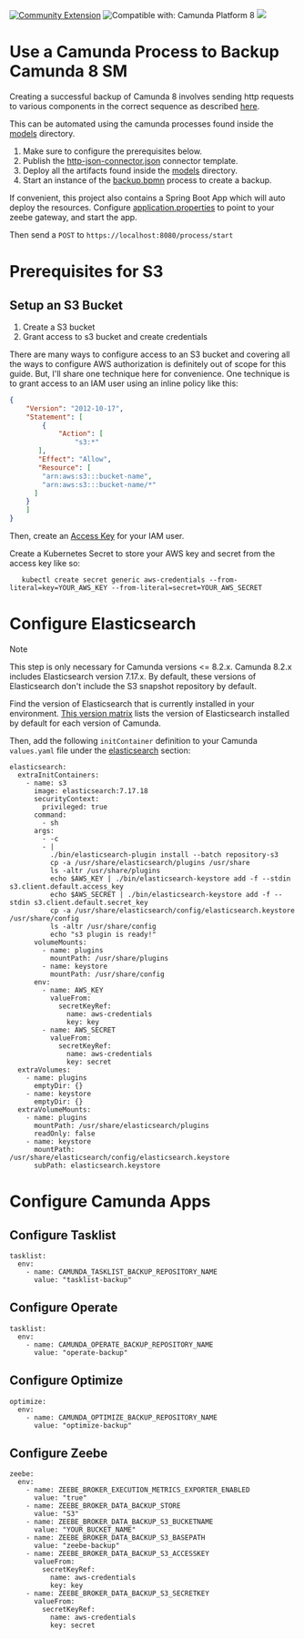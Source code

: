 [![Community Extension](https://img.shields.io/badge/Community%20Extension-An%20open%20source%20community%20maintained%20project-FF4700)](https://github.com/camunda-community-hub/community)
![Compatible with: Camunda Platform 8](https://img.shields.io/badge/Compatible%20with-Camunda%20Platform%208-0072Ce)
[![](https://img.shields.io/badge/Lifecycle-Incubating-blue)](https://github.com/Camunda-Community-Hub/community/blob/main/extension-lifecycle.md#incubating-)

# Use a Camunda Process to Backup Camunda 8 SM
 
Creating a successful backup of Camunda 8 involves sending http requests to various components in the correct sequence as described [here](https://docs.camunda.io/docs/self-managed/operational-guides/backup-restore/backup-and-restore/).

This can be automated using the camunda processes found inside the [models](src/main/resources/models) directory. 

1. Make sure to configure the prerequisites below.
2. Publish the [http-json-connector.json](src/main/resources/http-json-connector.json) connector template. 
3. Deploy all the artifacts found inside the [models](src/main/resources/models) directory. 
4. Start an instance of the [backup.bpmn](src/main/resources/models/backup.bpmn) process to create a backup. 

If convenient, this project also contains a Spring Boot App which will auto deploy the resources. Configure [application.properties](src/main/resources/application.properties) to point to your zeebe gateway, and start the app. 

Then send a `POST` to `https://localhost:8080/process/start`

# Prerequisites for S3

## Setup an S3 Bucket

1. Create a S3 bucket
2. Grant access to s3 bucket and create credentials

There are many ways to configure access to an S3 bucket and covering all the ways to configure AWS authorization is definitely out of scope for this guide. But, I'll share one technique here for convenience. One technique is to grant access to an IAM user using an inline policy like this:
```json
{
	"Version": "2012-10-17",
	"Statement": [
	    {
	        "Action": [
	            "s3:*"
	   ],
	   "Effect": "Allow",
	   "Resource": [
        "arn:aws:s3:::bucket-name",
        "arn:aws:s3:::bucket-name/*"
      ] 
    }
	]
}
```
Then, create an [Access Key](https://docs.aws.amazon.com/IAM/latest/UserGuide/id_credentials_access-keys.html) for your IAM user.

Create a Kubernetes Secret to store your AWS key and secret from the access key like so: 

```shell
   kubectl create secret generic aws-credentials --from-literal=key=YOUR_AWS_KEY --from-literal=secret=YOUR_AWS_SECRET
```

# Configure Elasticsearch

> [!NOTE]  
> This step is only necessary for Camunda versions <= 8.2.x. Camunda 8.2.x includes Elasticsearch version 7.17.x. By default, these versions of Elasticsearch don't include the S3 snapshot repository by default.

Find the version of Elasticsearch that is currently installed in your environment. [This version matrix](https://helm.camunda.io/camunda-platform/version-matrix) lists the version of Elasticsearch installed by default for each version of Camunda. 

Then, add the following `initContainer` definition to your Camunda `values.yaml` file under the [elasticsearch](https://github.com/camunda/camunda-platform-helm/tree/main/charts/camunda-platform#elasticsearch-parameters) section: 

```shell
elasticsearch:
  extraInitContainers:
    - name: s3
      image: elasticsearch:7.17.18
      securityContext:
        privileged: true
      command:
        - sh
      args:
        - -c
        - |
          ./bin/elasticsearch-plugin install --batch repository-s3
          cp -a /usr/share/elasticsearch/plugins /usr/share
          ls -altr /usr/share/plugins
          echo $AWS_KEY | ./bin/elasticsearch-keystore add -f --stdin s3.client.default.access_key
          echo $AWS_SECRET | ./bin/elasticsearch-keystore add -f --stdin s3.client.default.secret_key
          cp -a /usr/share/elasticsearch/config/elasticsearch.keystore /usr/share/config
          ls -altr /usr/share/config
          echo "s3 plugin is ready!"
      volumeMounts:
        - name: plugins
          mountPath: /usr/share/plugins
        - name: keystore
          mountPath: /usr/share/config
      env:
        - name: AWS_KEY
          valueFrom:
            secretKeyRef:
              name: aws-credentials
              key: key
        - name: AWS_SECRET
          valueFrom:
            secretKeyRef:
              name: aws-credentials
              key: secret
  extraVolumes:
    - name: plugins
      emptyDir: {}
    - name: keystore
      emptyDir: {}
  extraVolumeMounts:
    - name: plugins
      mountPath: /usr/share/elasticsearch/plugins
      readOnly: false
    - name: keystore
      mountPath: /usr/share/elasticsearch/config/elasticsearch.keystore
      subPath: elasticsearch.keystore
```

# Configure Camunda Apps

## Configure Tasklist

```shell
tasklist:
  env:
    - name: CAMUNDA_TASKLIST_BACKUP_REPOSITORY_NAME
      value: "tasklist-backup"
```

## Configure Operate

```shell
tasklist:
  env:
    - name: CAMUNDA_OPERATE_BACKUP_REPOSITORY_NAME
      value: "operate-backup"
```

## Configure Optimize

```shell
optimize:
  env:
    - name: CAMUNDA_OPTIMIZE_BACKUP_REPOSITORY_NAME
      value: "optimize-backup"
```

## Configure Zeebe

```shell
zeebe: 
  env:
    - name: ZEEBE_BROKER_EXECUTION_METRICS_EXPORTER_ENABLED
      value: "true"
    - name: ZEEBE_BROKER_DATA_BACKUP_STORE
      value: "S3"
    - name: ZEEBE_BROKER_DATA_BACKUP_S3_BUCKETNAME
      value: "YOUR_BUCKET_NAME"
    - name: ZEEBE_BROKER_DATA_BACKUP_S3_BASEPATH
      value: "zeebe-backup"
    - name: ZEEBE_BROKER_DATA_BACKUP_S3_ACCESSKEY
      valueFrom:
        secretKeyRef:
          name: aws-credentials
          key: key
    - name: ZEEBE_BROKER_DATA_BACKUP_S3_SECRETKEY
      valueFrom:
        secretKeyRef:
          name: aws-credentials
          key: secret
```







